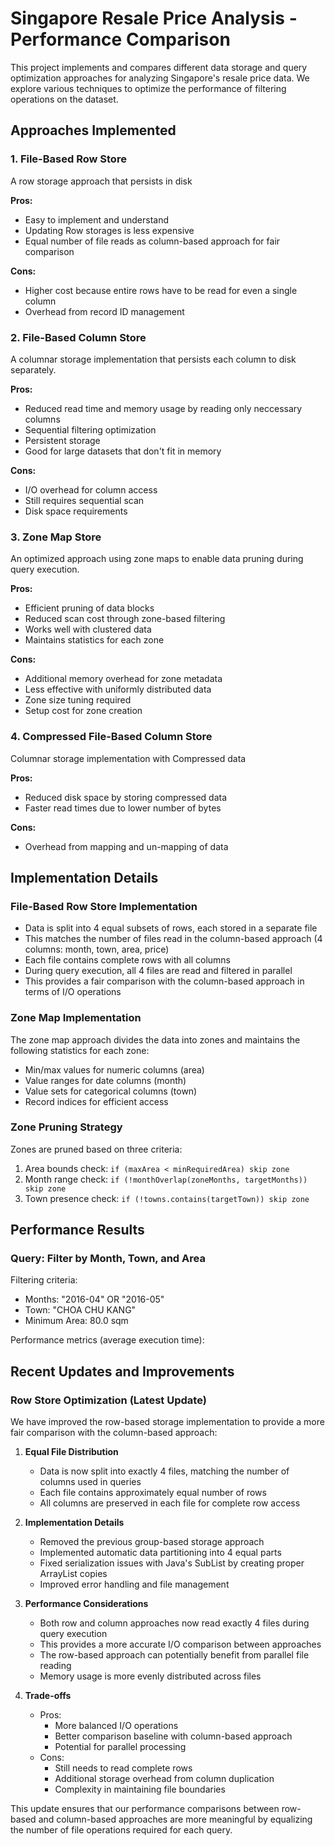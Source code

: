 # Singapore Resale Price Analysis - Performance Comparison

This project implements and compares different data storage and query optimization approaches for analyzing Singapore's resale price data. We explore various techniques to optimize the performance of filtering operations on the dataset.

## Approaches Implemented

### 1. File-Based Row Store
A row storage approach that persists in disk

**Pros:**
- Easy to implement and understand
- Updating Row storages is less expensive
- Equal number of file reads as column-based approach for fair comparison

**Cons:**
- Higher cost because entire rows have to be read for even a single column
- Overhead from record ID management

### 2. File-Based Column Store
A columnar storage implementation that persists each column to disk separately.

**Pros:**
- Reduced read time and memory usage by reading only neccessary columns
- Sequential filtering optimization
- Persistent storage
- Good for large datasets that don't fit in memory

**Cons:**
- I/O overhead for column access
- Still requires sequential scan
- Disk space requirements

### 3. Zone Map Store
An optimized approach using zone maps to enable data pruning during query execution.

**Pros:**
- Efficient pruning of data blocks
- Reduced scan cost through zone-based filtering
- Works well with clustered data
- Maintains statistics for each zone

**Cons:**
- Additional memory overhead for zone metadata
- Less effective with uniformly distributed data
- Zone size tuning required
- Setup cost for zone creation

### 4. Compressed File-Based Column Store
Columnar storage implementation with Compressed data

**Pros:**
- Reduced disk space by storing compressed data
- Faster read times due to lower number of bytes

**Cons:**
- Overhead from mapping and un-mapping of data


## Implementation Details

### File-Based Row Store Implementation
- Data is split into 4 equal subsets of rows, each stored in a separate file
- This matches the number of files read in the column-based approach (4 columns: month, town, area, price)
- Each file contains complete rows with all columns
- During query execution, all 4 files are read and filtered in parallel
- This provides a fair comparison with the column-based approach in terms of I/O operations

### Zone Map Implementation
The zone map approach divides the data into zones and maintains the following statistics for each zone:
- Min/max values for numeric columns (area)
- Value ranges for date columns (month)
- Value sets for categorical columns (town)
- Record indices for efficient access

### Zone Pruning Strategy
Zones are pruned based on three criteria:
1. Area bounds check: `if (maxArea < minRequiredArea) skip zone`
2. Month range check: `if (!monthOverlap(zoneMonths, targetMonths)) skip zone`
3. Town presence check: `if (!towns.contains(targetTown)) skip zone`

## Performance Results

### Query: Filter by Month, Town, and Area
Filtering criteria:
- Months: "2016-04" OR "2016-05"
- Town: "CHOA CHU KANG"
- Minimum Area: 80.0 sqm

Performance metrics (average execution time):

## Recent Updates and Improvements

### Row Store Optimization (Latest Update)
We have improved the row-based storage implementation to provide a more fair comparison with the column-based approach:

1. **Equal File Distribution**
   - Data is now split into exactly 4 files, matching the number of columns used in queries
   - Each file contains approximately equal number of rows
   - All columns are preserved in each file for complete row access

2. **Implementation Details**
   - Removed the previous group-based storage approach
   - Implemented automatic data partitioning into 4 equal parts
   - Fixed serialization issues with Java's SubList by creating proper ArrayList copies
   - Improved error handling and file management

3. **Performance Considerations**
   - Both row and column approaches now read exactly 4 files during query execution
   - This provides a more accurate I/O comparison between approaches
   - The row-based approach can potentially benefit from parallel file reading
   - Memory usage is more evenly distributed across files

4. **Trade-offs**
   - Pros:
     - More balanced I/O operations
     - Better comparison baseline with column-based approach
     - Potential for parallel processing
   - Cons:
     - Still needs to read complete rows
     - Additional storage overhead from column duplication
     - Complexity in maintaining file boundaries

This update ensures that our performance comparisons between row-based and column-based approaches are more meaningful by equalizing the number of file operations required for each query.
